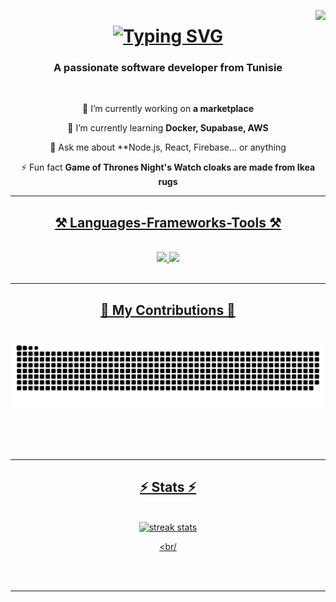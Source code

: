 [<img align="right" src="https://visitor-badge.laobi.icu/badge?page_id=houssem-gasmi" />
](https://visitor-badge.laobi.icu/badge?page_id=houssem-gasmi)
<h1 align="center"><a href="https://git.io/typing-svg"><img src="http://readme-typing-svg.herokuapp.com?font=Fira+Code&pause=1000&random=false&width=435&lines=Hi+There+%F0%9F%91%8B!I'm+Houssem+guesmi" alt="Typing SVG" /></a>


</h1>

<h3 align="center">A passionate software developer from Tunisie</h3>

<br/>

<div align="center">
 
 🔭 I’m currently working on **a marketplace**
 
 🌱 I’m currently learning **Docker, Supabase, AWS**

💬 Ask me about **Node.js, React, Firebase... or anything 

⚡ Fun fact **Game of Thrones Night's Watch cloaks are made from Ikea rugs**

 </div>
 
<div align="center"> 
  <a href="mailto:houssem.gasmi41@gmail.com>
    <img src="https://img.shields.io/badge/Gmail-333333?style=for-the-badge&logo=gmail&logoColor=red" />

</div>

 <hr/>
 
<h2 align="center">⚒️ Languages-Frameworks-Tools ⚒️</h2>
<br/>
<div align="center">
    <img src="https://skillicons.dev/icons?i=react,bootstrap,mui,html,css,vscode,github,figma,tailwind,git,r" />
    <img src="https://skillicons.dev/icons?i=nodejs,python,javascript,typescript,express,firebase,mongodb,c,java,nextjs,mysql,flask" /><br>
</div>

<br/>
<hr/>

<div align="center">
  <h2>🐍 My Contributions 🐍</h2>
  <br>
  <img alt="snake eating my contributions" src="https://raw.githubusercontent.com/salesp07/salesp07/output/github-contribution-grid-snake.svg" />
  
  <br/><br/><br/>
</div>

<hr/>

<h2 align="center">⚡ Stats ⚡</h2>
<br>
<div align=center>
  <img width=390 src="https://github-readme-streak-stats-salesp07.vercel.app/?user=salesp07&count_private=true&theme=react&border_radius=10" alt="streak stats"/>

  <br/
</div>

<br/><br/>

<hr/>

<br/>



<br/>
